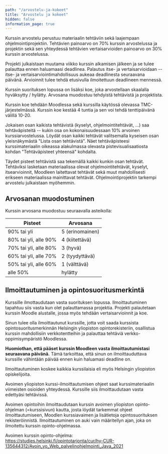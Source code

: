 ```yaml
---
path: "/arvostelu-ja-kokeet"
title: "Arvostelu ja kokeet"
hidden: false
information_page: true
---
```


Kurssin arvostelu perustuu materiaalin tehtäviin sekä laajempaan ohjelmointiprojektiin. Tehtävien painoarvo on 70% kurssin arvostelussa ja projektin sekä sen yhteydessä tehtävien vertaisarvioiden painoarvo on 30% kurssin arvostelussa.

Projekti julkaistaan muutama viikko kurssin alkamisen jälkeen ja se tulee palauttaa ennen haluamaasi deadlinea. Palautus itse- ja vertaisarvioidaan -- itse- ja vertaisarviointimahdollisuus aukeaa deadlinesta seuraavana päivänä. Arvioinnit tulee tehdä etusivulla ilmoitettuun deadlineen mennessä.

Kurssin suorituksen lopussa on lisäksi koe, joka arvostellaan skaalalla hyväksytty / hylätty. Arvosana muodostuu tehdyistä tehtävistä ja projektista.

Kurssin koe tehdään Moodlessa sekä kurssilla käytössä olevassa TMC-järjestelmässä. Kurssin koe kestää 4 tuntia ja sen voi tehdä tenttipäivänä välillä 10-20.

Jokaisen osan kaikista tehtävistä (kyselyt, ohjelmointitehtävät, ...) saa tehtäväpisteitä -- kukin osa on kokonaisuudessaan 10% arvoinen kurssiarvostelussa. Löydät osan kaikki tehtävät valitsemalla kyseisen osan yleisnäkymästä "Lista osan tehtävistä". Näet tehtäväpisteesi kurssimateriaalin oikeassa alakulmassa olevasta pistevisualisaatiosta kohdan "Tehtäväpisteet yhteensä" kohdalta.

Täydet pisteet tehtävistä saa tekemällä kaikki kunkin osan tehtävät. Tehtäviksi lasketaan materiaalissa olevat ohjelmointitehtävät, kyselyt, itsearvioinnit, Moodleen laitettavat tehtävät sekä muut mahdollisesti erikseen materiaalissa mainittavat tehtävät. Ohjelmointiprojektin tarkempi arvostelu julkaistaan myöhemmin.

## Arvosanan muodostuminen

Kurssin arvosana muodostuu seuraavalla asteikolla:

<table>
    <thead>
    <tr>
        <th>Pisteet</th>
        <th>Arvosana</th>
    </tr>
    </thead>
    <tbody>
    <tr>
        <td>90% tai yli</td>
        <td>5 (erinomainen)</td>
    </tr>
    <tr>
        <td>80% tai yli, alle 90%</td>
        <td>4 (kiitettävä)</td>
    </tr>
    <tr>
        <td>70% tai yli, alle 80%</td>
        <td>3 (hyvä)</td>
    </tr>
    <tr>
        <td>60% tai yli, alle 70%</td>
        <td>2 (tyydyttävä)</td>
    </tr>
    <tr>
        <td>50% tai yli, alle 60%</td>
        <td>1 (välttävä)</td>
    </tr>
    <tr>
        <td>alle 50%</td>
        <td>hylätty</td>
    </tr>
    </tbody>
</table>

## Ilmoittautuminen ja opintosuoritusmerkintä

Kurssille ilmottaudutaan vasta suorituksen lopussa. Ilmoittautuminen tapahtuu siis vasta kun olet palauttamassa projektia. Projekti palautetaan kurssin Moodle alustalle, jossa myös tehdään vertaisarvioinnit ja koe.

Sinun tulee olla ilmoittautunut kurssille, jotta voit saada kurssista opintosuoritusmerkinnän Helsingin yliopiston opintorekisteriin, osallistua kurssin mahdollisiin verkkotentteihin ja palauttaa tehtäviä verkko-oppimisympäristö Moodlessa.

**Huomiothan, että pääset kurssin Moodleen vasta ilmoittautumistasi seuraavana päivänä.** Tämä tarkoittaa, että sinun on ilmoittauduttava kurssille vähintään päivää ennen kuin haluamasi deadline on.

Ilmoittautuminen koskee kaikkia kurssilaisia eli myös Helsingin yliopiston opiskelijoita.

Avoimen yliopiston kurssi-ilmoittautumisen ohjeet saat kurssimateriaalin viimeisten osioiden yhteydessä. Kurssille siis ilmoittaudutaan vasta edettyäsi tehtävissä.

Avoimen opintoihin ilmoittaudutaan kurssin avoimen yliopiston opinto-ohjelman (=kurssisivun) kautta, josta löydät tarkemmat ohjeet ilmoittautumiseen, Moodlen kurssiavaimen ja lisätietoja opintosuorituksen rekisteröinnistä. Ilmoittautuminen on auki vain määritellyn ajan, joka on ilmoitettu kurssin opinto-ohjelmassa.

Avoimen kurssin opinto-ohjelma: https://studies.helsinki.fi/opintotarjonta/cur/hy-CUR-135644312/Avoin_yo_Web_palvelinohjelmointi_Java_2021

